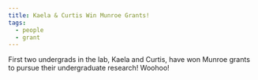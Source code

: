 ```yaml
---
title: Kaela & Curtis Win Munroe Grants!
tags:
  - people
  - grant
---
```


First two undergrads in the lab, Kaela and Curtis, have won Munroe grants to pursue their undergraduate research! Woohoo!
